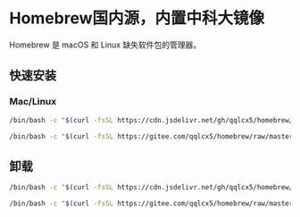 # Homebrew国内源，内置中科大镜像

Homebrew 是 macOS 和 Linux 缺失软件包的管理器。

## 快速安装

### Mac/Linux

```sh
/bin/bash -c "$(curl -fsSL https://cdn.jsdelivr.net/gh/qqlcx5/homebrew/install.sh)"

/bin/bash -c "$(curl -fsSL https://gitee.com/qqlcx5/homebrew/raw/master/install.sh)"
```

## 卸载

```sh
/bin/bash -c "$(curl -fsSL https://cdn.jsdelivr.net/gh/qqlcx5/homebrew/uninstall.sh)"

/bin/bash -c "$(curl -fsSL https://gitee.com/qqlcx5/homebrew/raw/master/uninstall.sh)"
```